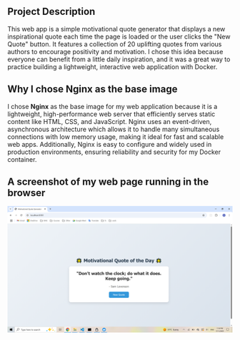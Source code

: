 ## Project Description

This web app is a simple motivational quote generator that displays a new inspirational quote each time the page is loaded or the user clicks the "New Quote" button. It features a collection of 20 uplifting quotes from various authors to encourage positivity and motivation. I chose this idea because everyone can benefit from a little daily inspiration, and it was a great way to practice building a lightweight, interactive web application with Docker.



## Why I chose Nginx as the base image

I chose **Nginx** as the base image for my web application because it is a lightweight, high-performance web server that efficiently serves static content like HTML, CSS, and JavaScript. Nginx uses an event-driven, asynchronous architecture which allows it to handle many simultaneous connections with low memory usage, making it ideal for fast and scalable web apps. Additionally, Nginx is easy to configure and widely used in production environments, ensuring reliability and security for my Docker container.


## A screenshot of my web page running in the browser
![alt text](Screenshot-1.png)
